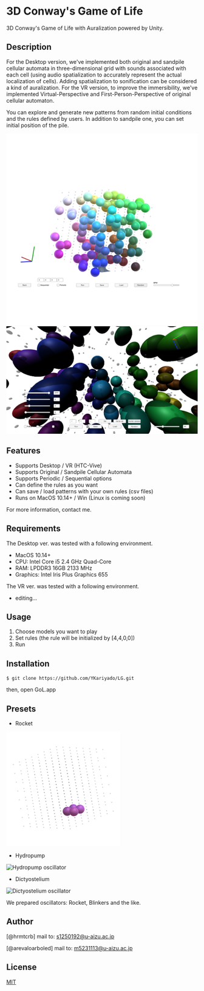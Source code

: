 
# 3D Conway's Game of Life

3D Conway's Game of Life with Auralization powered by Unity.

## Description
 
For the Desktop version, we've implemented both original and sandpile cellular automata in three-dimensional grid with sounds associated with each cell (using audio spatialization to accurately represent the actual localization of cells). Adding spatialization to sonification can be considered a kind of auralization. For the VR version, to improve the immersibility, we've implemented Virtual-Perspective and First-Person-Perspective of original cellular automaton. 

You can explore and generate new patterns from random initial conditions and the rules defined by users. In addition to sandpile one, you can set initial position of the pile.

![3DCA image](_image/3d_original.png)
![VRCA image](_image/VRCA.png)

<!-- [![](http://img.youtube.com/vi/kSOa_Kmai9E/0.jpg)](http://www.youtube.com/watch?v=kSOa_Kmai9E "demo") -->
 
## Features
 
- Supports Desktop / VR (HTC-Vive)
- Supports Original / Sandpile Cellular Automata
- Supports Periodic / Sequential options
- Can define the rules as you want
- Can save / load patterns with your own rules (csv files)
- Runs on MacOS 10.14+ / Win (Linux is coming soon)
 
For more information, contact me.
 
## Requirements

The Desktop ver. was tested with a following environment.
- MacOS 10.14+
- CPU: Intel Core i5 2.4 GHz Quad-Core
- RAM: LPDDR3 16GB 2133 MHz
- Graphics: Intel Iris Plus Graphics 655

The VR ver. was tested with a following environment.
- editing...

## Usage
 
1. Choose models you want to play
2. Set rules (the rule will be initialized by [4,4,0,0])
3. Run
 
## Installation
 
```
$ git clone https://github.com/YKariyado/LG.git
```
then, open GoL.app

## Presets
- Rocket
<img src="_image/1608680514.gif" alt="Rocket oscillator" title="Rocket">

- Hydropump
<img src="_image/pomp.gif" alt="Hydropump oscillator" title="Hydropump" width="300" height="300">

- Dictyostelium
<img src="_image/nenkin.gif" alt="Dictyostelium oscillator" title="Dictyostelium" width="300" height="300">

We prepared oscillators: Rocket, Blinkers and the like.
 
## Author
 
[@hrmtcrb]
mail to: s1250192@u-aizu.ac.jp

[@arevaloarboled]
mail to: m5231113@u-aizu.ac.jp

 
## License
 
[MIT](LICENSE)</blockquote>
